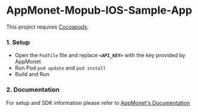 # AppMonet-Mopub-IOS-Sample-App

This project requires [Cocoapods](https://cocoapods.org/). 

### 1.  Setup

- Open the `Podfile` file and replace **`<API_KEY>`** with the key provided by AppMonet
- Run Pod `pod update` and `pod install`
- Build and Run

### 2.  Documentation

For setup and SDK information please refer to [AppMonet's Documentation](https://docs.appmonet.com/docs/get-started-with-appmonet)
